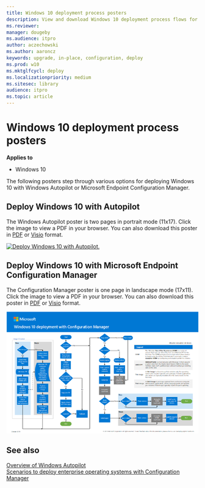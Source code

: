 ```yaml
---
title: Windows 10 deployment process posters
description: View and download Windows 10 deployment process flows for Microsoft Endpoint Manager and Windows Autopilot.
ms.reviewer: 
manager: dougeby
ms.audience: itpro
author: aczechowski
ms.author: aaroncz
keywords: upgrade, in-place, configuration, deploy
ms.prod: w10
ms.mktglfcycl: deploy
ms.localizationpriority: medium
ms.sitesec: library
audience: itpro
ms.topic: article
---
```


#  Windows 10 deployment process posters

**Applies to**
-   Windows 10

The following posters step through various options for deploying Windows 10 with Windows Autopilot or Microsoft Endpoint Configuration Manager.  

## Deploy Windows 10 with Autopilot

The Windows Autopilot poster is two pages in portrait mode (11x17). Click the image to view a PDF in your browser. You can also download this poster in [PDF](https://github.com/MicrosoftDocs/windows-itpro-docs/raw/public/windows/deployment/media/Windows10AutopilotFlowchart.pdf) or [Visio](https://github.com/MicrosoftDocs/windows-itpro-docs/raw/public/windows/deployment/media/Windows10Autopilotflowchart.vsdx) format.

[![Deploy Windows 10 with Autopilot.](./media/windows10-autopilot-flowchart.png)](./media/Windows10AutopilotFlowchart.pdf)

## Deploy Windows 10 with Microsoft Endpoint Configuration Manager

The Configuration Manager poster is one page in landscape mode (17x11). Click the image to view a PDF in your browser. You can also download this poster in [PDF](https://github.com/MicrosoftDocs/windows-itpro-docs/raw/public/windows/deployment/media/Windows10DeploymentConfigManager.pdf) or [Visio](https://github.com/MicrosoftDocs/windows-itpro-docs/raw/public/windows/deployment/media/Windows10DeploymentConfigManager.vsdx) format.

[![Deploy Windows 10 with Configuration Manager.](./media/windows10-deployment-config-manager.png)](./media/Windows10DeploymentConfigManager.pdf)

## See also

[Overview of Windows Autopilot](/windows/deployment/windows-autopilot/windows-autopilot)<br>
[Scenarios to deploy enterprise operating systems with Configuration Manager](/configmgr/osd/deploy-use/scenarios-to-deploy-enterprise-operating-systems)
